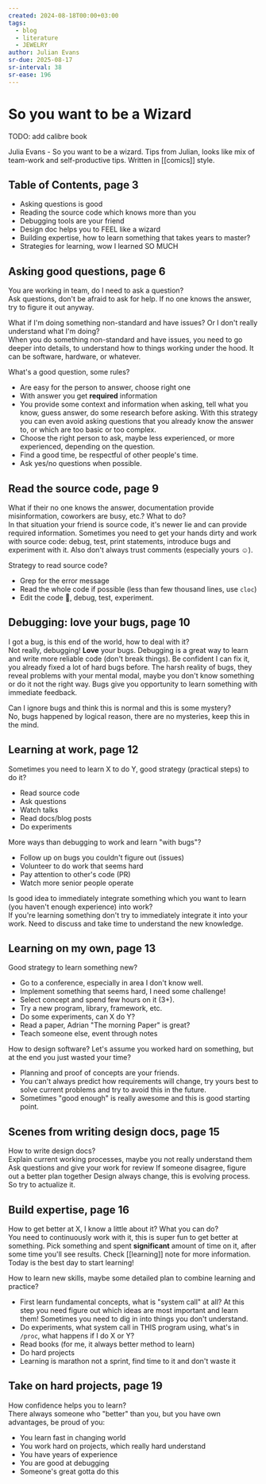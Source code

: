 ```yaml
---
created: 2024-08-18T00:00+03:00
tags:
  - blog
  - literature
  - JEWELRY
author: Julian Evans
sr-due: 2025-08-17
sr-interval: 38
sr-ease: 196
---
```


# So you want to be a Wizard

TODO: add calibre book

Julia Evans - So you want to be a wizard. Tips from Julian, looks like mix of team-work and self-productive tips. Written in [[comics]] style.

## Table of Contents, page 3

- Asking questions is good
- Reading the source code which knows more than you
- Debugging tools are your friend
- Design doc helps you to FEEL like a wizard
- Building expertise, how to learn something that takes years to master?
- Strategies for learning, wow I learned SO MUCH

## Asking good questions, page 6

You are working in team, do I need to ask a question?
<br class="f">
Ask questions, don't be afraid to ask for help. If no one knows the answer, try to figure it out anyway.

What if I'm doing something non-standard and have issues? Or I don't really understand what I'm doing?
<br class="f">
When you do something non-standard and have issues, you need to go deeper into details, to understand how to things working under the hood. It can be software, hardware, or whatever.

What's a good question, some rules?
<br class="f">
- Are easy for the person to answer, choose right one
- With answer you get **required** information
- You provide some context and information when asking, tell what you know, guess answer, do some research before asking. With this strategy you can even avoid asking questions that you already know the answer to, or which are too basic or too complex.
- Choose the right person to ask, maybe less experienced, or more experienced, depending on the question.
- Find a good time, be respectful of other people's time.
- Ask yes/no questions when possible.

## Read the source code, page 9

What if their no one knows the answer, documentation provide misinformation, coworkers are busy, etc.? What to do?
<br class="f">
In that situation your friend is source code, it's newer lie and can provide required information. Sometimes you need to get your hands dirty and work with source code: debug, test, print statements, introduce bugs and experiment with it. Also don't always trust comments (especially yours ☺).

Strategy to read source code?
<br class="f">
- Grep for the error message
- Read the whole code if possible (less than few thousand lines, use `cloc`)
- Edit the code 🙊, debug, test, experiment.

## Debugging: love your bugs, page 10

I got a bug, is this end of the world, how to deal with it?
<br class="f">
Not really, debugging! **Love** your bugs. Debugging is a great way to learn and write more reliable code (don't break things). Be confident I can fix it, you already fixed a lot of hard bugs before. The harsh reality of bugs, they reveal problems with your mental modal, maybe you don't know something or do it not the right way. Bugs give you opportunity to learn something with immediate feedback.

Can I ignore bugs and think this is normal and this is some mystery?
<br class="f">
No, bugs happened by logical reason, there are no mysteries, keep this in the mind.

## Learning at work, page 12

Sometimes you need to learn X to do Y, good strategy (practical steps) to do it?
<br class="f">
- Read source code
- Ask questions
- Watch talks
- Read docs/blog posts
- Do experiments <!--SR:!2024-08-23,1,210-->

More ways than debugging to work and learn "with bugs"?
<br class="f">
- Follow up on bugs you couldn't figure out (issues)
- Volunteer to do work that seems hard
- Pay attention to other's code (PR)
- Watch more senior people operate

Is good idea to immediately integrate something which you want to learn (you haven't enough experience) into work?
<br class="f">
If you're learning something don't try to immediately integrate it into your work. Need to discuss and take time to understand the new knowledge. <!--SR:!2024-08-30,7,250-->

## Learning on my own, page 13

Good strategy to learn something new?
<br class="f">
- Go to a conference, especially in area I don't know well.
- Implement something that seems hard, I need some challenge!
- Select concept and spend few hours on it (3+).
- Try a new program, library, framework, etc.
- Do some experiments, can X do Y?
- Read a paper, Adrian "The morning Paper" is great?
- Teach someone else, event through notes

How to design software? Let's assume you worked hard on something, but at the end you just wasted your time?
<br class="f">
- Planning and proof of concepts are your friends.
- You can't always predict how requirements will change, try yours best to solve current problems and try to avoid this in the future.
- Sometimes "good enough" is really awesome and this is good starting point.

## Scenes from writing design docs, page 15

How to write design docs?
<br class="f">
Explain current working processes, maybe you not really understand them Ask questions and give your work for review If someone disagree, figure out a better plan together Design always change, this is evolving process. So try to actualize it.

## Build expertise, page 16

How to get better at X, I know a little about it? What you can do?
<br class="f">
You need to continuously work with it, this is super fun to get better at something. Pick something and spent **significant** amount of time on it, after some time you'll see results. Check [[learning]] note for more information. Today is the best day to start learning!

How to learn new skills, maybe some detailed plan to combine learning and practice?
<br class="f">
- First learn fundamental concepts, what is "system call" at all? At this step you need figure out which ideas are most important and learn them! Sometimes you need to dig in into things you don't understand.
- Do experiments, what system call in THIS program using, what's in `/proc`, what happens if I do X or Y?
- Read books (for me, it always better method to learn)
- Do hard projects
- Learning is marathon not a sprint, find time to it and don't waste it

## Take on hard projects, page 19

How confidence helps you to learn?
<br class="f">
There always someone who "better" than you, but you have own advantages, be proud of you:

- You learn fast in changing world
- You work hard on projects, which really hard understand
- You have years of experience
- You are good at debugging
- Someone's great gotta do this
